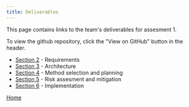 ```yaml
---
title: Deliverables
---
```

This page contains links to the team's deliverables for assesment 1.  

To view the github repository, click the "View on GitHub" button in the header.
* [Section 2](https://drive.google.com/drive/folders/1iy4VdLO1xikeHbVJnDN8xbpEZi_cJY_a?usp=sharing) - Requirements
* [Section 3](https://drive.google.com/drive/folders/1aNzshCTC54RsSsdJYJpv6YRVWagPHuZ2?usp=sharing) - Architecture
* [Section 4](https://drive.google.com/drive/folders/1roN6e_wGoE9feEn86q4YeshbR44R-lyU?usp=sharing) - Method selection and planning
* [Section 5](https://drive.google.com/drive/folders/1fubShPNiAEDex9UYTb6s30LU2spjNj9L?usp=sharing) - Risk assesment and mitigation
* [Section 6](https://drive.google.com/drive/folders/11cjrBvw27mRfGJ_VW16qpnXCqIMYn9FV?usp=sharing) - Implementation

[Home](https://beep-boop-boop.github.io/ENG1-Team4/)
